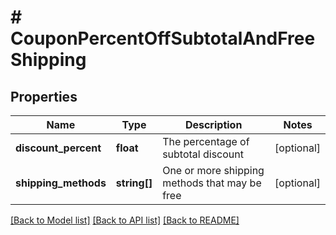 # # CouponPercentOffSubtotalAndFreeShipping

## Properties

Name | Type | Description | Notes
------------ | ------------- | ------------- | -------------
**discount_percent** | **float** | The percentage of subtotal discount | [optional]
**shipping_methods** | **string[]** | One or more shipping methods that may be free | [optional]

[[Back to Model list]](../../README.md#models) [[Back to API list]](../../README.md#endpoints) [[Back to README]](../../README.md)
